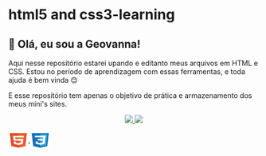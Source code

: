 # html5 and css3-learning

## 👋 Olá, eu sou a Geovanna!

Aqui nesse repositório estarei upando e editanto meus arquivos em HTML e CSS.
Estou no período de aprendizagem com essas ferramentas, e toda ajuda é bem vinda 😊

E esse repositório tem apenas o objetivo de prática e armazenamento dos meus mini's sites.

<div align="center">
  <a href="https://github.com/Geovanna-Souza/learningToProgram/tree/master">
  <img height="150em" src="https://github-readme-stats.vercel.app/api?username=geovanna-souza&show_icons=false&theme=dark&include_all_commits=true&count_private=true"/>
  <img height="150em" src="https://github-readme-stats.vercel.app/api/top-langs/?username=geovanna-souza&layout=compact&langs_count=7&theme=dark"/>
</div>

</div>
<div style="display: inline_block"><br>
<img align="center" alt="HTML-logozinho" height="30" width="40" src="https://raw.githubusercontent.com/devicons/devicon/master/icons/html5/html5-original.svg">
 <img align="center" alt="CSS-logozinho" height="30" width="40" src="https://raw.githubusercontent.com/devicons/devicon/master/icons/css3/css3-original.svg">